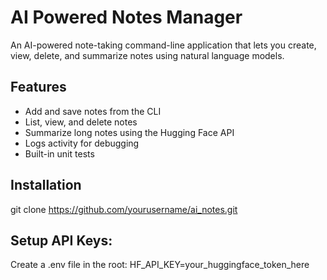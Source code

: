 # AI Powered Notes Manager 

An AI-powered note-taking command-line application that lets you create, view, delete, and summarize notes using natural language models.

## Features
- Add and save notes from the CLI
- List, view, and delete notes
- Summarize long notes using the Hugging Face API
- Logs activity for debugging
- Built-in unit tests

## Installation
git clone https://github.com/yourusername/ai_notes.git

## Setup API Keys:
Create a .env file in the root:
HF_API_KEY=your_huggingface_token_here